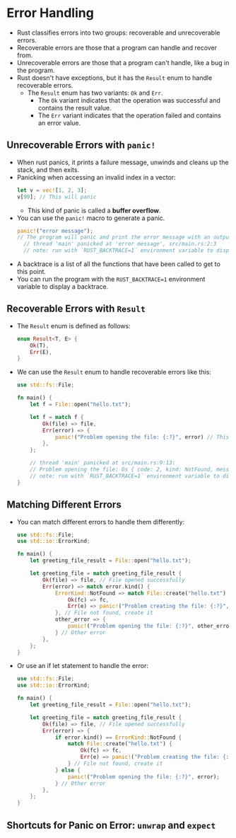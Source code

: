 # Error Handling

- Rust classifies errors into two groups: recoverable and unrecoverable errors.
- Recoverable errors are those that a program can handle and recover from.
- Unrecoverable errors are those that a program can't handle, like a bug in the program.
- Rust doesn't have exceptions, but it has the `Result` enum to handle recoverable errors.
  - The `Result` enum has two variants: `Ok` and `Err`.
    - The `Ok` variant indicates that the operation was successful and contains the result value.
    - The `Err` variant indicates that the operation failed and contains an error value.

## Unrecoverable Errors with `panic!`

- When rust panics, it prints a failure message, unwinds and cleans up the stack, and then exits.
- Panicking when accessing an invalid index in a vector:
  ```Rust
  let v = vec![1, 2, 3];
  v[99]; // This will panic
  ```
  - This kind of panic is called a **buffer overflow**.
- You can use the `panic!` macro to generate a panic.
  ```Rust
  panic!("error message");
  // The program will panic and print the error message with an output like this:
    // thread 'main' panicked at 'error message', src/main.rs:2:3
    // note: run with `RUST_BACKTRACE=1` environment variable to display a backtrace
  ```
- A backtrace is a list of all the functions that have been called to get to this point.
- You can run the program with the `RUST_BACKTRACE=1` environment variable to display a backtrace.

## Recoverable Errors with `Result`

- The `Result` enum is defined as follows:

  ```rust
  enum Result<T, E> {
      Ok(T),
      Err(E),
  }
  ```

- We can use the `Result` enum to handle recoverable errors like this:

  ```rust
  use std::fs::File;

  fn main() {
      let f = File::open("hello.txt");

      let f = match f {
          Ok(file) => file,
          Err(error) => {
              panic!("Problem opening the file: {:?}", error) // This will panic
          },
      };

      // thread 'main' panicked at src/main.rs:9:13:
      // Problem opening the file: Os { code: 2, kind: NotFound, message: "No such file or directory" }
      // note: run with `RUST_BACKTRACE=1` environment variable to display a backtrace
  }
  ```

## Matching Different Errors

- You can match different errors to handle them differently:

  ```rust
  use std::fs::File;
  use std::io::ErrorKind;

  fn main() {
      let greeting_file_result = File::open("hello.txt");

      let greeting_file = match greeting_file_result {
          Ok(file) => file, // File opened successfully
          Err(error) => match error.kind() {
              ErrorKind::NotFound => match File::create("hello.txt") {
                  Ok(fc) => fc,
                  Err(e) => panic!("Problem creating the file: {:?}", e),
              }, // File not found, create it
              other_error => {
                  panic!("Problem opening the file: {:?}", other_error);
              } // Other error
          },
      };
  }
  ```

- Or use an if let statement to handle the error:

  ```rust
  use std::fs::File;
  use std::io::ErrorKind;

  fn main() {
      let greeting_file_result = File::open("hello.txt");

      let greeting_file = match greeting_file_result {
          Ok(file) => file, // File opened successfully
          Err(error) => {
              if error.kind() == ErrorKind::NotFound {
                  match File::create("hello.txt") {
                      Ok(fc) => fc,
                      Err(e) => panic!("Problem creating the file: {:?}", e),
                  } // File not found, create it
              } else {
                  panic!("Problem opening the file: {:?}", error);
              } // Other error
          },
      };
  }
  ```

## Shortcuts for Panic on Error: `unwrap` and `expect`
